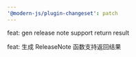 ```yaml
---
'@modern-js/plugin-changeset': patch
---
```


feat: gen release note support return result

feat: 生成 ReleaseNote 函数支持返回结果
